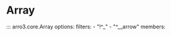 # Array

::: arro3.core.Array
    options:
      filters:
        - "!^_"
        - "^__arrow"
      members:
